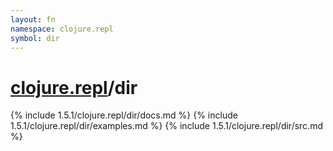 ```yaml
---
layout: fn
namespace: clojure.repl
symbol: dir
---
```


# [clojure.repl](../)/dir

{% include 1.5.1/clojure.repl/dir/docs.md %}
{% include 1.5.1/clojure.repl/dir/examples.md %}
{% include 1.5.1/clojure.repl/dir/src.md %}

